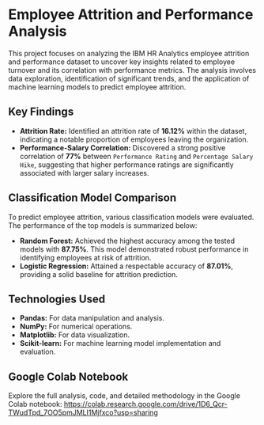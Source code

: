 # Employee Attrition and Performance Analysis

This project focuses on analyzing the IBM HR Analytics employee attrition and performance dataset to uncover key insights related to employee turnover and its correlation with performance metrics. The analysis involves data exploration, identification of significant trends, and the application of machine learning models to predict employee attrition.

## Key Findings

* **Attrition Rate:** Identified an attrition rate of **16.12%** within the dataset, indicating a notable proportion of employees leaving the organization.
* **Performance-Salary Correlation:** Discovered a strong positive correlation of **77%** between `Performance Rating` and `Percentage Salary Hike`, suggesting that higher performance ratings are significantly associated with larger salary increases.

## Classification Model Comparison

To predict employee attrition, various classification models were evaluated. The performance of the top models is summarized below:

* **Random Forest:** Achieved the highest accuracy among the tested models with **87.75%**. This model demonstrated robust performance in identifying employees at risk of attrition.
* **Logistic Regression:** Attained a respectable accuracy of **87.01%**, providing a solid baseline for attrition prediction.

## Technologies Used

* **Pandas:** For data manipulation and analysis.
* **NumPy:** For numerical operations.
* **Matplotlib:** For data visualization.
* **Scikit-learn:** For machine learning model implementation and evaluation.

## Google Colab Notebook

Explore the full analysis, code, and detailed methodology in the Google Colab notebook:
https://colab.research.google.com/drive/1D6_Qcr-TWudTpd_7OO5pmJMLI1Mjfxco?usp=sharing
